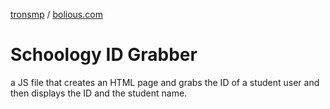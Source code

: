 [tronsmp](https://tronmc.com/img/favicon.png) / [bolious.com](https://cdn.tronmc.com/img/BoliousHeart.png)

# Schoology ID Grabber
a JS file that creates an HTML page and grabs the ID of a student user and then displays the ID and the student name.
